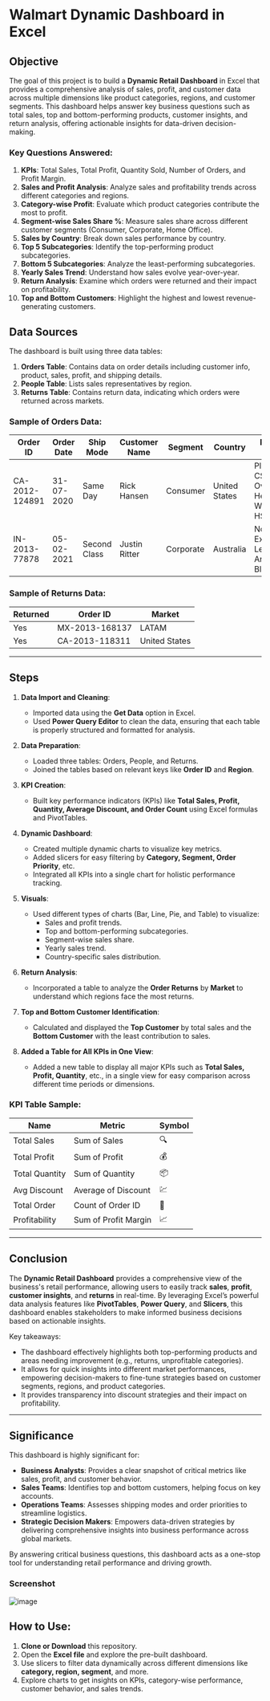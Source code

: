 # Walmart Dynamic Dashboard in Excel

## Objective

The goal of this project is to build a **Dynamic Retail Dashboard** in Excel that provides a comprehensive analysis of sales, profit, and customer data across multiple dimensions like product categories, regions, and customer segments. This dashboard helps answer key business questions such as total sales, top and bottom-performing products, customer insights, and return analysis, offering actionable insights for data-driven decision-making.

### Key Questions Answered:
1. **KPIs**: Total Sales, Total Profit, Quantity Sold, Number of Orders, and Profit Margin.
2. **Sales and Profit Analysis**: Analyze sales and profitability trends across different categories and regions.
3. **Category-wise Profit**: Evaluate which product categories contribute the most to profit.
4. **Segment-wise Sales Share %**: Measure sales share across different customer segments (Consumer, Corporate, Home Office).
5. **Sales by Country**: Break down sales performance by country.
6. **Top 5 Subcategories**: Identify the top-performing product subcategories.
7. **Bottom 5 Subcategories**: Analyze the least-performing subcategories.
8. **Yearly Sales Trend**: Understand how sales evolve year-over-year.
9. **Return Analysis**: Examine which orders were returned and their impact on profitability.
10. **Top and Bottom Customers**: Highlight the highest and lowest revenue-generating customers.

## Data Sources

The dashboard is built using three data tables:
1. **Orders Table**: Contains data on order details including customer info, product, sales, profit, and shipping details.
2. **People Table**: Lists sales representatives by region.
3. **Returns Table**: Contains return data, indicating which orders were returned across markets.

### Sample of Orders Data:
| Order ID       | Order Date | Ship Mode    | Customer Name    | Segment   | Country        | Product Name                                    | Sales  | Quantity | Profit   | Shipping Cost | Order Priority |
|----------------|------------|--------------|------------------|-----------|----------------|------------------------------------------------|--------|----------|----------|---------------|----------------|
| CA-2012-124891 | 31-07-2020 | Same Day     | Rick Hansen       | Consumer  | United States  | Plantronics CS510 - Over-the-Head Wireless HS   | 2309.65| 7        | 762.18   | 933.57        | Critical       |
| IN-2013-77878  | 05-02-2021 | Second Class | Justin Ritter     | Corporate | Australia      | Novimex Executive Leather Armchair, Black       | 3709.39| 9        | -288.77  | 923.63        | Critical       |

### Sample of Returns Data:
| Returned | Order ID        | Market     |
|----------|-----------------|------------|
| Yes      | MX-2013-168137   | LATAM      |
| Yes      | CA-2013-118311   | United States |

---

## Steps

1. **Data Import and Cleaning**:
   - Imported data using the **Get Data** option in Excel.
   - Used **Power Query Editor** to clean the data, ensuring that each table is properly structured and formatted for analysis.
   
2. **Data Preparation**:
   - Loaded three tables: Orders, People, and Returns.
   - Joined the tables based on relevant keys like **Order ID** and **Region**.

3. **KPI Creation**:
   - Built key performance indicators (KPIs) like **Total Sales, Profit, Quantity, Average Discount, and Order Count** using Excel formulas and PivotTables.
   
4. **Dynamic Dashboard**:
   - Created multiple dynamic charts to visualize key metrics.
   - Added slicers for easy filtering by **Category, Segment, Order Priority**, etc.
   - Integrated all KPIs into a single chart for holistic performance tracking.

5. **Visuals**:
   - Used different types of charts (Bar, Line, Pie, and Table) to visualize:
     - Sales and profit trends.
     - Top and bottom-performing subcategories.
     - Segment-wise sales share.
     - Yearly sales trend.
     - Country-specific sales distribution.

6. **Return Analysis**:
   - Incorporated a table to analyze the **Order Returns** by **Market** to understand which regions face the most returns.

7. **Top and Bottom Customer Identification**:
   - Calculated and displayed the **Top Customer** by total sales and the **Bottom Customer** with the least contribution to sales.

8. **Added a Table for All KPIs in One View**:
   - Added a new table to display all major KPIs such as **Total Sales, Profit, Quantity**, etc., in a single view for easy comparison across different time periods or dimensions.

### KPI Table Sample:
| Name         | Metric             | Symbol |
|--------------|--------------------|--------|
| Total Sales  | Sum of Sales        | 🔍    |
| Total Profit | Sum of Profit       | 💰    |
| Total Quantity | Sum of Quantity   | 📦    |
| Avg Discount | Average of Discount | 💹    |
| Total Order  | Count of Order ID   | 🛒    |
| Profitability | Sum of Profit Margin | 📈  |

---

## Conclusion

The **Dynamic Retail Dashboard** provides a comprehensive view of the business's retail performance, allowing users to easily track **sales**, **profit**, **customer insights**, and **returns** in real-time. By leveraging Excel’s powerful data analysis features like **PivotTables**, **Power Query**, and **Slicers**, this dashboard enables stakeholders to make informed business decisions based on actionable insights.

Key takeaways:
- The dashboard effectively highlights both top-performing products and areas needing improvement (e.g., returns, unprofitable categories).
- It allows for quick insights into different market performances, empowering decision-makers to fine-tune strategies based on customer segments, regions, and product categories.
- It provides transparency into discount strategies and their impact on profitability.

---

## Significance

This dashboard is highly significant for:
- **Business Analysts**: Provides a clear snapshot of critical metrics like sales, profit, and customer behavior.
- **Sales Teams**: Identifies top and bottom customers, helping focus on key accounts.
- **Operations Teams**: Assesses shipping modes and order priorities to streamline logistics.
- **Strategic Decision Makers**: Empowers data-driven strategies by delivering comprehensive insights into business performance across global markets.
  
By answering critical business questions, this dashboard acts as a one-stop tool for understanding retail performance and driving growth.

### Screenshot

![image](https://github.com/user-attachments/assets/438e74d8-1deb-48b3-b2c4-5f751c37cccd)


## How to Use:

1. **Clone or Download** this repository.
2. Open the **Excel file** and explore the pre-built dashboard.
3. Use slicers to filter data dynamically across different dimensions like **category, region, segment**, and more.
4. Explore charts to get insights on KPIs, category-wise performance, customer behavior, and sales trends.

